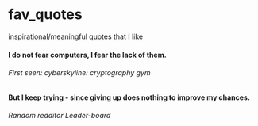 # fav_quotes
inspirational/meaningful quotes that I like

#### I do not fear computers, I fear the lack of them. 
###### First seen: cyberskyline: cryptography gym

#### But I keep trying - since giving up does nothing to improve my chances.
###### Random redditor Leader-board
